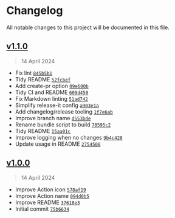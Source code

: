 # Changelog

All notable changes to this project will be documented in this file.

## [v1.1.0](https://github.com/AlecRust/wp-tut-updater-action/releases/tag/v1.1.0)

> 14 April 2024

- Fix lint [`845b5b1`](https://github.com/AlecRust/wp-tut-updater-action/commit/845b5b11d533758a4d9bfef253c6f865a0b76092)
- Tidy README [`52fcbef`](https://github.com/AlecRust/wp-tut-updater-action/commit/52fcbef92eff5daa0a78ad259f45cc9fb81c9b00)
- Add create-pr option [`09e600b`](https://github.com/AlecRust/wp-tut-updater-action/commit/09e600b48357a7b969aabe510defb820a08ceffe)
- Tidy CI and README [`609d450`](https://github.com/AlecRust/wp-tut-updater-action/commit/609d450ba1e6c8398f2843657192131dd47c78b2)
- Fix Markdown linting [`51ad742`](https://github.com/AlecRust/wp-tut-updater-action/commit/51ad742b22c5b89b5ce874dfaf324b521a2fe162)
- Simplify release-it config [`a903e1a`](https://github.com/AlecRust/wp-tut-updater-action/commit/a903e1a59c6a835a75c6a0b7d63dbf22f35b84a0)
- Add changelog/release tooling [`1f7e6ab`](https://github.com/AlecRust/wp-tut-updater-action/commit/1f7e6ab5d3460a3997eef36dc8815271038fd5e7)
- Improve branch name [`d553bde`](https://github.com/AlecRust/wp-tut-updater-action/commit/d553bde231fd49b94033a66075a3516f49c4d700)
- Rename bundle script to build [`78595c2`](https://github.com/AlecRust/wp-tut-updater-action/commit/78595c2c707a26de141f2c4f5d8039196dd806b4)
- Tidy README [`15aa01c`](https://github.com/AlecRust/wp-tut-updater-action/commit/15aa01c39f547f900f3949c4f17c960539325bd6)
- Improve logging when no changes [`9b4c428`](https://github.com/AlecRust/wp-tut-updater-action/commit/9b4c428c1d744f7bf089e81edfdbfd850d7dcb1e)
- Update usage in README [`2754508`](https://github.com/AlecRust/wp-tut-updater-action/commit/2754508a3212aad528bad2868298dbc422f14a2e)

## [v1.0.0](https://github.com/AlecRust/wp-tut-updater-action/releases/tag/v1.0.0)

> 14 April 2024

- Improve Action icon [`578af19`](https://github.com/AlecRust/wp-tut-updater-action/commit/578af1930641972a09f35a41a0cd6cfcb9cdeeb5)
- Improve Action name [`094d0b5`](https://github.com/AlecRust/wp-tut-updater-action/commit/094d0b57973c37bb200d1bce7092d39106bea869)
- Improve README [`37618e3`](https://github.com/AlecRust/wp-tut-updater-action/commit/37618e3b908f9f1ded342c1ffa2f4ac8a14081d4)
- Initial commit [`75b6634`](https://github.com/AlecRust/wp-tut-updater-action/commit/75b6634a44cb204eb9c52b7649eb69df4acd1388)

